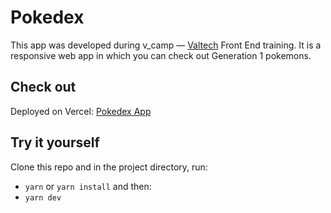 # Pokedex 

This app was developed during v_camp — [Valtech](https://www.valtech.com/pt-br/) Front End training. It is a responsive web app in which you can check out Generation 1 pokemons.

## Check out

Deployed on Vercel: [Pokedex App](https://pokedex-murex-alpha.vercel.app/)

## Try it yourself

Clone this repo and in the project directory, run:

* `yarn` or `yarn install` and then:
* `yarn dev`

